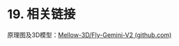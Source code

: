 # 19. 相关链接

原理图及3D模型：[Mellow-3D/Fly-Gemini-V2 (github.com)](https://github.com/Mellow-3D/Fly-Gemini-V2 "点击即可跳转")

